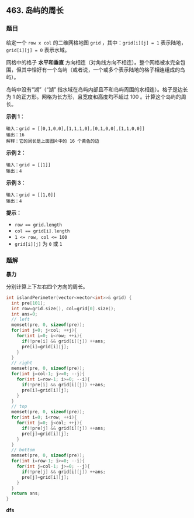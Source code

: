 ## 463. 岛屿的周长

### 题目

给定一个 `row x col` 的二维网格地图 `grid` ，其中：`grid[i][j] = 1` 表示陆地， `grid[i][j] = 0` 表示水域。

网格中的格子 **水平和垂直** 方向相连（对角线方向不相连）。整个网格被水完全包围，但其中恰好有一个岛屿（或者说，一个或多个表示陆地的格子相连组成的岛屿）。

岛屿中没有“湖”（“湖” 指水域在岛屿内部且不和岛屿周围的水相连）。格子是边长为 1 的正方形。网格为长方形，且宽度和高度均不超过 100 。计算这个岛屿的周长。

**示例 1：**

```
输入：grid = [[0,1,0,0],[1,1,1,0],[0,1,0,0],[1,1,0,0]]
输出：16
解释：它的周长是上面图片中的 16 个黄色的边
```

**示例 2：**

```
输入：grid = [[1]]
输出：4
```

**示例 3：**

```
输入：grid = [[1,0]]
输出：4
```

**提示：**

- `row == grid.length`
- `col == grid[i].length`
- `1 <= row, col <= 100`
- `grid[i][j]` 为 `0` 或 `1`

### 题解

**暴力**

分别计算上下左右四个方向的周长。

```cpp
int islandPerimeter(vector<vector<int>>& grid) {
  int pre[101];
  int row=grid.size(), col=grid[0].size();
  int ans=0;
  // left
  memset(pre, 0, sizeof(pre));
  for(int j=0; j<col; ++j){
    for(int i=0; i<row; ++i){
      if(!pre[i] && grid[i][j]) ++ans;
      pre[i]=grid[i][j];
    }
  }
  // right
  memset(pre, 0, sizeof(pre));
  for(int j=col-1; j>=0; --j){
    for(int i=row-1; i>=0; --i){
      if(!pre[i] && grid[i][j]) ++ans;
      pre[i]=grid[i][j];
    }
  }
  // top
  memset(pre, 0, sizeof(pre));
  for(int i=0; i<row; ++i){
    for(int j=0; j<col; ++j){
      if(!pre[j] && grid[i][j]) ++ans;
      pre[j]=grid[i][j];
    }
  }
  // bottom
  memset(pre, 0, sizeof(pre));
  for(int i=row-1; i>=0; --i){
    for(int j=col-1; j>=0; --j){
      if(!pre[j] && grid[i][j]) ++ans;
      pre[j]=grid[i][j];
    }
  }
  return ans;
}
```

**dfs**

```cpp

```